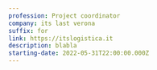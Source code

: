 ```yaml
---
profession: Project coordinator
company: its last verona
suffix: for
link: https://itslogistica.it
description: blabla
starting-date: 2022-05-31T22:00:00.000Z
---
```


